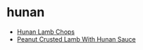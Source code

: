 # hunan

 * [Hunan Lamb Chops](index/h/hunan-lamb-chops-109701.json)
 * [Peanut Crusted Lamb With Hunan Sauce](index/p/peanut-crusted-lamb-with-hunan-sauce-3101.json)
